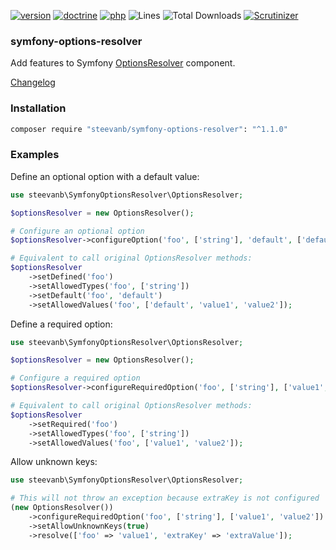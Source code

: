 [![version](https://img.shields.io/badge/version-1.1.0-green.svg)](https://github.com/steevanb/symfony-options-resolver/tree/1.1.0)
[![doctrine](https://img.shields.io/badge/symfony/options_resolver-^2.6||^3.0||^4.0-blue.svg)](https://github.com/symfony/options-resolver)
[![php](https://img.shields.io/badge/php-^7.1-blue.svg)](http://www.php.net)
![Lines](https://img.shields.io/badge/code%20lines-454-green.svg)
![Total Downloads](https://poser.pugx.org/steevanb/symfony-options-resolver/downloads)
[![Scrutinizer](https://scrutinizer-ci.com/g/steevanb/symfony-options-resolver/badges/quality-score.png?b=master)](https://scrutinizer-ci.com/g/steevanb/symfony-options-resolver/)

### symfony-options-resolver

Add features to Symfony [OptionsResolver](https://github.com/symfony/options-resolver) component.

[Changelog](changelog.md)

### Installation

```bash
composer require "steevanb/symfony-options-resolver": "^1.1.0"
```

### Examples

Define an optional option with a default value:
```php
use steevanb\SymfonyOptionsResolver\OptionsResolver;

$optionsResolver = new OptionsResolver();

# Configure an optional option 
$optionsResolver->configureOption('foo', ['string'], 'default', ['default', 'value1', 'value2']);

# Equivalent to call original OptionsResolver methods:
$optionsResolver
    ->setDefined('foo')
    ->setAllowedTypes('foo', ['string'])
    ->setDefault('foo', 'default')
    ->setAllowedValues('foo', ['default', 'value1', 'value2']);
```

Define a required option:
```php
use steevanb\SymfonyOptionsResolver\OptionsResolver;

$optionsResolver = new OptionsResolver();

# Configure a required option 
$optionsResolver->configureRequiredOption('foo', ['string'], ['value1', 'value2']);

# Equivalent to call original OptionsResolver methods:
$optionsResolver
    ->setRequired('foo')
    ->setAllowedTypes('foo', ['string'])
    ->setAllowedValues('foo', ['value1', 'value2']);
```

Allow unknown keys:
```php
use steevanb\SymfonyOptionsResolver\OptionsResolver;

# This will not throw an exception because extraKey is not configured
(new OptionsResolver())
    ->configureRequiredOption('foo', ['string'], ['value1', 'value2'])
    ->setAllowUnknownKeys(true)
    ->resolve(['foo' => 'value1', 'extraKey' => 'extraValue']);
```
